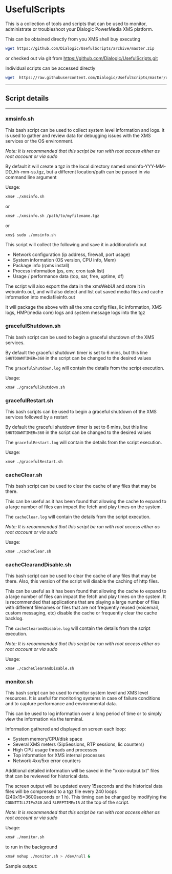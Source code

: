 # UsefulScripts
This is a collection of tools and scripts that can be used to monitor, administrate or troubleshoot your Dialogic PowerMedia XMS platform.

This can be obtained directly from you XMS shell buy executing
``` bash
wget https://github.com/Dialogic/UsefulScripts/archive/master.zip
```
or checked out via git from https://github.com/Dialogic/UsefulScripts.git

Individual scripts can be accessed directly
``` bash
wget  https://raw.githubusercontent.com/Dialogic/UsefulScripts/master/xmsinfo.sh
```
___
## Script details
___
### xmsinfo.sh
This bash script can be used to collect system level information and logs.  It is used to gather and review data for debugging issues with the XMS services or the OS environment.

_Note: It is recommended that this script be run with root access either as root account or via sudo_

By default it will create a tgz in the local directory named xmsinfo-YYY-MM-DD_hh-mm-ss.tgz, but a different location/path can be passed in via command line argument

Usage:
``` bash
xms# ./xmsinfo.sh  
```
or
``` bash
xms# ./xmsinfo.sh /path/to/myfilename.tgz  
```
or
``` bash
xms$ sudo ./xmsinfo.sh
```

This script will collect the following and save it in additionalinfo.out
+ Network configuration (ip address, firewall, port usage)
+ System information (OS version, CPU info, Mem)
+ Package info (rpms install)
+ Process information (ps, env, cron task list)
+ Usage / performance data (top, sar, free, uptime, df)

The script will also export the data in the xmsWebUI and store it in webuiinfo.out, and will also detect and list out saved media files and cache information into mediafileinfo.out

It will package the above with all the xms config files, lic information, XMS logs, HMP(media core) logs and system message logs into the tgz

### gracefulShutdown.sh
This bash script can be used to begin a graceful shutdown of the XMS services.  

By default the graceful shutdown timer is set to 6 mins, but this line `SHUTDOWNTIMER=360` in the script can be changed to the desired values

The `gracefulShutdown.log` will contain the details from the script execution.

Usage:
``` bash
xms# ./gracefulShutdown.sh  
```

### gracefulRestart.sh
This bash scripts can be used to begin a graceful shutdown of the XMS services followed by a restart

By default the graceful shutdown timer is set to 6 mins, but this line `SHUTDOWNTIMER=360` in the script can be changed to the desired values

The `gracefulRestart.log` will contain the details from the script execution.

Usage:
``` bash
xms# ./gracefulRestart.sh  
```

### cacheClear.sh
This bash script can be used to clear the cache of any files that may be there.  

This can be useful as it has been found that allowing the cache to expand to a large number of files can impact the fetch and play times on the system.

The `cacheClear.log` will contain the details from the script execution.

_Note: It is recommended that this script be run with root access either as root account or via sudo_

Usage:
``` bash
xms# ./cacheClear.sh
```

### cacheClearandDisable.sh
This bash script can be used to clear the cache of any files that may be there.  Also, this version of the script will disable the caching of http files.

This can be useful as it has been found that allowing the cache to expand to a large number of files can impact the fetch and play times on the system.  It is recommended that applications that are playing a large number of files with different filenames or files that are not frequently reused (voicemail, custom messaging, etc) disable the cache or frequently clear the cache backlog.

The `cacheClearandDisable.log` will contain the details from the script execution.

_Note: It is recommended that this script be run with root access either as root account or via sudo_

Usage:
``` bash
xms# ./cacheClearandDisable.sh
```

### monitor.sh
This bash script can be used to monitor system level and XMS level resources.  It is useful for monitoring systems in case of failure conditions and to capture performance and environmental data.

This can be used to log information over a long period of time or to simply view the information via the terminal.

Information gathered and displayed on screen each loop:
- System memory/CPU/disk space
- Several XMS meters (SipSessions, RTP sessions, lic counters)
- High CPU usage threads and processes
- Top information for XMS internal processes
- Network 4xx/5xx error counters

Additional detailed information will be saved in the "xxxx-output.txt" files that can be reviewed for historical data.

The screen output will be updated every 15seconds and the historical data files will be compressed to a tgz file every 240 loops (240x15=3600seconds or 1 h).  This timing can be changed by modifying the `COUNTTILLZIP=240` and `SLEEPTIME=15` at the top of the script.

_Note: It is recommended that this script be run with root access either as root account or via sudo_

Usage:
``` bash
xms# ./monitor.sh
```
to run in the background
``` bash
xms# nohup ./monitor.sh > /dev/null &
```

Sample output:
